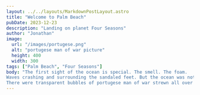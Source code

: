 ```yaml
---
layout: ../../layouts/MarkdownPostLayout.astro
title: "Welcome to Palm Beach"
pubDate: 2023-12-23
description: "Landing on planet Four Seasons"
author: "Jonathan"
image:
  url: "/images/portugese.png"
  alt: "portugese man of war picture"
  height: 400
  width: 300
tags: ["Palm Beach", "Four Seasons"]
body: "The first sight of the ocean is special. The smell. The foam. 
Waves crashing and surrounding the sandaled feet. But the ocean was not happening this year. 
There were transparent bubbles of portugese man of war strewn all over the beach and we both know what happens when you get stung by it. One of us, an experienced swimmer,  had the experience in Bermuda and  barely made it ashore. He got stung in the hand and the welt was unimpressively tiny. He did not want to think about what a full body hit would feel like. And he would never, ever go into the water with those things around, so that was that. Swimming pool from now on."
---
```

